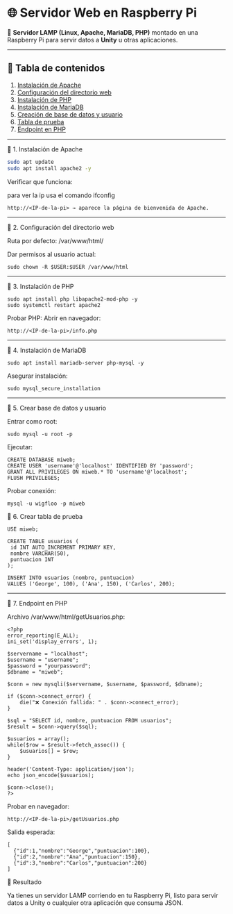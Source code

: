 # 🌐 Servidor Web en Raspberry Pi  

🚀 **Servidor LAMP (Linux, Apache, MariaDB, PHP)** montado en una Raspberry Pi para servir datos a **Unity** u otras aplicaciones.

 ---

 ## 📑 Tabla de contenidos
 1. [Instalación de Apache](#-1-instalación-de-apache)  
 2. [Configuración del directorio web](#-2-configuración-del-directorio-web)  
 3. [Instalación de PHP](#-3-instalación-de-php)  
 4. [Instalación de MariaDB](#-4-instalación-de-mariadb)  
 5. [Creación de base de datos y usuario](#-5-crear-base-de-datos-y-usuario)  
 6. [Tabla de prueba](#-6-crear-tabla-de-prueba)  
 7. [Endpoint en PHP](#-7-endpoint-en-php)  

 ---

 📌 1. Instalación de Apache
 ```bash
 sudo apt update
 sudo apt install apache2 -y
 ```
Verificar que funciona:

para ver la ip usa el comando ifconfig
```
http://<IP-de-la-pi> → aparece la página de bienvenida de Apache.
```
 ---
 📌 2. Configuración del directorio web

Ruta por defecto: /var/www/html/

Dar permisos al usuario actual:
```
sudo chown -R $USER:$USER /var/www/html
```
 ---
 📌 3. Instalación de PHP
```
sudo apt install php libapache2-mod-php -y
sudo systemctl restart apache2
```
Probar PHP:
Abrir en navegador:

```
http://<IP-de-la-pi>/info.php
```
 ---
 📌 4. Instalación de MariaDB
 
 ```
sudo apt install mariadb-server php-mysql -y
 ```

Asegurar instalación:

 ```
sudo mysql_secure_installation
 ```
 ---
 📌 5. Crear base de datos y usuario

Entrar como root:
 ```
sudo mysql -u root -p
 ```

Ejecutar:
```
CREATE DATABASE miweb;
CREATE USER 'username'@'localhost' IDENTIFIED BY 'password';
GRANT ALL PRIVILEGES ON miweb.* TO 'username'@'localhost';
FLUSH PRIVILEGES;
 ```
Probar conexión:
 ```
mysql -u wigfloo -p miweb
 ```
 📌 6. Crear tabla de prueba
 
 ```
USE miweb;

CREATE TABLE usuarios (
  id INT AUTO_INCREMENT PRIMARY KEY,
  nombre VARCHAR(50),
  puntuacion INT
);

INSERT INTO usuarios (nombre, puntuacion)
VALUES ('George', 100), ('Ana', 150), ('Carlos', 200);
 ```
 ---
 📌 7. Endpoint en PHP

Archivo /var/www/html/getUsuarios.php:
```
<?php
error_reporting(E_ALL);
ini_set('display_errors', 1);

$servername = "localhost";
$username = "username";
$password = "yourpassword";
$dbname = "miweb";

$conn = new mysqli($servername, $username, $password, $dbname);

if ($conn->connect_error) {
    die("❌ Conexión fallida: " . $conn->connect_error);
}

$sql = "SELECT id, nombre, puntuacion FROM usuarios";
$result = $conn->query($sql);

$usuarios = array();
while($row = $result->fetch_assoc()) {
    $usuarios[] = $row;
}

header('Content-Type: application/json');
echo json_encode($usuarios);

$conn->close();
?>
```
Probar en navegador:
```
http://<IP-de-la-pi>/getUsuarios.php
```
Salida esperada:
```
[
  {"id":1,"nombre":"George","puntuacion":100},
  {"id":2,"nombre":"Ana","puntuacion":150},
  {"id":3,"nombre":"Carlos","puntuacion":200}
]
```
🎉 Resultado

Ya tienes un servidor LAMP corriendo en tu Raspberry Pi, listo para servir datos a Unity o cualquier otra aplicación que consuma JSON.
